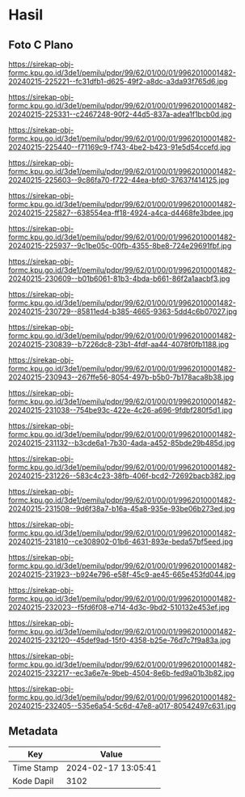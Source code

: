 # Hasil

## Foto C Plano

https://sirekap-obj-formc.kpu.go.id/3de1/pemilu/pdpr/99/62/01/00/01/9962010001482-20240215-225221--fc31dfb1-d625-49f2-a8dc-a3da93f765d6.jpg

https://sirekap-obj-formc.kpu.go.id/3de1/pemilu/pdpr/99/62/01/00/01/9962010001482-20240215-225331--c2467248-90f2-44d5-837a-adea1f1bcb0d.jpg

https://sirekap-obj-formc.kpu.go.id/3de1/pemilu/pdpr/99/62/01/00/01/9962010001482-20240215-225440--f71169c9-f743-4be2-b423-91e5d54ccefd.jpg

https://sirekap-obj-formc.kpu.go.id/3de1/pemilu/pdpr/99/62/01/00/01/9962010001482-20240215-225603--9c86fa70-f722-44ea-bfd0-37637f414125.jpg

https://sirekap-obj-formc.kpu.go.id/3de1/pemilu/pdpr/99/62/01/00/01/9962010001482-20240215-225827--638554ea-ff18-4924-a4ca-d4468fe3bdee.jpg

https://sirekap-obj-formc.kpu.go.id/3de1/pemilu/pdpr/99/62/01/00/01/9962010001482-20240215-225937--9c1be05c-00fb-4355-8be8-724e29691fbf.jpg

https://sirekap-obj-formc.kpu.go.id/3de1/pemilu/pdpr/99/62/01/00/01/9962010001482-20240215-230609--b01b6061-81b3-4bda-b661-86f2a1aacbf3.jpg

https://sirekap-obj-formc.kpu.go.id/3de1/pemilu/pdpr/99/62/01/00/01/9962010001482-20240215-230729--85811ed4-b385-4665-9363-5dd4c6b07027.jpg

https://sirekap-obj-formc.kpu.go.id/3de1/pemilu/pdpr/99/62/01/00/01/9962010001482-20240215-230839--b7226dc8-23b1-4fdf-aa44-4078f0fb1188.jpg

https://sirekap-obj-formc.kpu.go.id/3de1/pemilu/pdpr/99/62/01/00/01/9962010001482-20240215-230943--267ffe56-8054-497b-b5b0-7b178aca8b38.jpg

https://sirekap-obj-formc.kpu.go.id/3de1/pemilu/pdpr/99/62/01/00/01/9962010001482-20240215-231038--754be93c-422e-4c26-a696-9fdbf280f5d1.jpg

https://sirekap-obj-formc.kpu.go.id/3de1/pemilu/pdpr/99/62/01/00/01/9962010001482-20240215-231132--b3cde6a1-7b30-4ada-a452-85bde29b485d.jpg

https://sirekap-obj-formc.kpu.go.id/3de1/pemilu/pdpr/99/62/01/00/01/9962010001482-20240215-231226--583c4c23-38fb-406f-bcd2-72692bacb382.jpg

https://sirekap-obj-formc.kpu.go.id/3de1/pemilu/pdpr/99/62/01/00/01/9962010001482-20240215-231508--9d6f38a7-b16a-45a8-935e-93be06b273ed.jpg

https://sirekap-obj-formc.kpu.go.id/3de1/pemilu/pdpr/99/62/01/00/01/9962010001482-20240215-231810--ce308902-01b6-4631-893e-beda57bf5eed.jpg

https://sirekap-obj-formc.kpu.go.id/3de1/pemilu/pdpr/99/62/01/00/01/9962010001482-20240215-231923--b924e796-e58f-45c9-ae45-665e453fd044.jpg

https://sirekap-obj-formc.kpu.go.id/3de1/pemilu/pdpr/99/62/01/00/01/9962010001482-20240215-232023--f5fd6f08-e714-4d3c-9bd2-510132e453ef.jpg

https://sirekap-obj-formc.kpu.go.id/3de1/pemilu/pdpr/99/62/01/00/01/9962010001482-20240215-232120--45def9ad-15f0-4358-b25e-76d7c7f9a83a.jpg

https://sirekap-obj-formc.kpu.go.id/3de1/pemilu/pdpr/99/62/01/00/01/9962010001482-20240215-232217--ec3a6e7e-9beb-4504-8e6b-fed9a01b3b82.jpg

https://sirekap-obj-formc.kpu.go.id/3de1/pemilu/pdpr/99/62/01/00/01/9962010001482-20240215-232405--535e6a54-5c6d-47e8-a017-80542497c631.jpg


## Metadata

| Key        | Value               |
| ---------- | ------------------- |
| Time Stamp | 2024-02-17 13:05:41 |
| Kode Dapil | 3102                |



